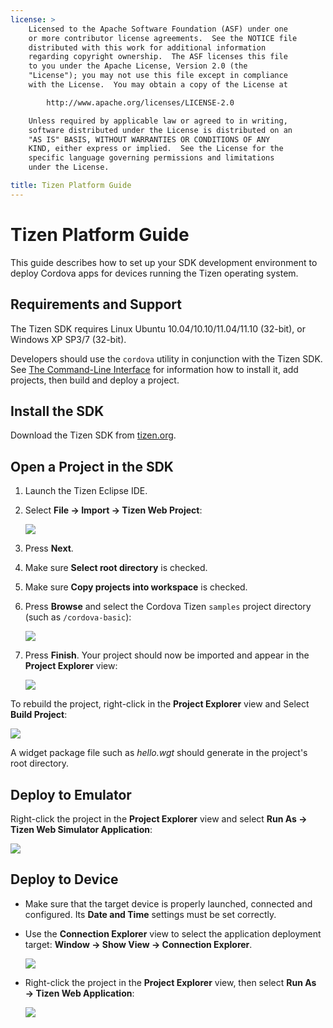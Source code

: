 ```yaml
---
license: >
    Licensed to the Apache Software Foundation (ASF) under one
    or more contributor license agreements.  See the NOTICE file
    distributed with this work for additional information
    regarding copyright ownership.  The ASF licenses this file
    to you under the Apache License, Version 2.0 (the
    "License"); you may not use this file except in compliance
    with the License.  You may obtain a copy of the License at

        http://www.apache.org/licenses/LICENSE-2.0

    Unless required by applicable law or agreed to in writing,
    software distributed under the License is distributed on an
    "AS IS" BASIS, WITHOUT WARRANTIES OR CONDITIONS OF ANY
    KIND, either express or implied.  See the License for the
    specific language governing permissions and limitations
    under the License.

title: Tizen Platform Guide
---
```


# Tizen Platform Guide

This guide describes how to set up your SDK development environment to
deploy Cordova apps for devices running the Tizen operating system.

## Requirements and Support

The Tizen SDK requires Linux Ubuntu 10.04/10.10/11.04/11.10 (32-bit),
or Windows XP SP3/7 (32-bit).

Developers should use the `cordova` utility in conjunction with
the Tizen SDK.  See [The Command-Line Interface](../../cli/index.html) for information
how to install it, add projects, then build and deploy a project.

## Install the SDK

Download the Tizen SDK from
[tizen.org](https://developer.tizen.org/sdk).

<!--

- (optional) Install Tizen Cordova template projects: copy the
  `/templates` directory content into the Tizen Eclipse IDE web
  templates directory (e.g.:
  `/home/my_username/tizen-sdk/IDE/Templates/web`).

- __Method #2: Use Tizen Eclipse IDE Cordova Tizen project templates__
    - Launch Tizen Eclipse IDE
    - Select  __File &rarr; New &rarr; Tizen Web Project__
    - Select __User Template__ and __User defined__ items
    - Select one of the Tizen Cordova template (e.g.: __CordovaBasicTemplate__)
    - Fill the __Project name__ and its target __Location__

    ![](img/guide/platforms/tizen/project_template.png)

    - Click __Finish__

    ![](img/guide/platforms/tizen/project_explorer.png)

    - Your project should now appear in the __Project Explorer__ view

-->

## Open a Project in the SDK

1. Launch the Tizen Eclipse IDE.

2. Select __File &rarr; Import &rarr; Tizen Web Project__:

   ![](img/guide/platforms/tizen/import_project.png)

3. Press __Next__.

4. Make sure __Select root directory__ is checked.

5. Make sure __Copy projects into workspace__ is checked.

6. Press __Browse__ and select the Cordova Tizen `samples` project directory (such as `/cordova-basic`):

   ![](img/guide/platforms/tizen/import_widget.png)

7. Press __Finish__. Your project should now be imported and appear in
   the __Project Explorer__ view:

   ![](img/guide/platforms/tizen/project_explorer.png)

To rebuild the project, right-click in the __Project Explorer__ view
and Select __Build Project__:

![](img/guide/platforms/tizen/build_project.png)

A widget package file such as _hello.wgt_ should generate in the
project's root directory.

## Deploy to Emulator

Right-click the project in the __Project Explorer__ view and select
__Run As &rarr; Tizen Web Simulator Application__:

![](img/guide/platforms/tizen/runas_web_sim_app.png)

## Deploy to Device

* Make sure that the target device is properly launched, connected and
  configured. Its __Date and Time__ settings must be set correctly.

* Use the __Connection Explorer__ view to select the application
  deployment target: __Window &rarr; Show View &rarr; Connection
  Explorer__.

  ![](img/guide/platforms/tizen/connection_explorer.png)

* Right-click the project in the __Project Explorer__ view, then
  select __Run As &rarr; Tizen Web Application__:

  ![](img/guide/platforms/tizen/runas_web_app.png)

